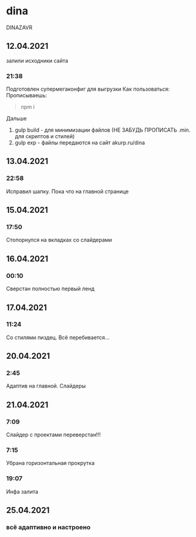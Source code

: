 # dina
DINAZAVR
## 12.04.2021
залили исходники сайта
### 21:38
Подготовлен супермегаконфиг для выгрузки
Как пользоваться:
Прописываешь: 
> npm i

Дальше
1. gulp build - для минимизации файлов (НЕ ЗАБУДЬ ПРОПИСАТЬ .min. для скриптов и стилей)
2. gulp exp - файлы передаются на сайт akurp.ru/dina
## 13.04.2021
### 22:58
Исправил шапку. Пока что на главной странице
## 15.04.2021
### 17:50
Стопорнулся на вкладках со слайдерами
## 16.04.2021
### 00:10
Сверстан полностью первый ленд
## 17.04.2021
### 11:24
Со стилями пиздец. Всё перебивается...
## 20.04.2021
### 2:45
Адаптив на главной. Слайдеры
## 21.04.2021
### 7:09
Слайдер с проектами переверстан!!!
### 7:15
Убрана горизонтальная прокрутка
### 19:07
Инфа залита
## 25.04.2021
### всё адаптивно и настроено